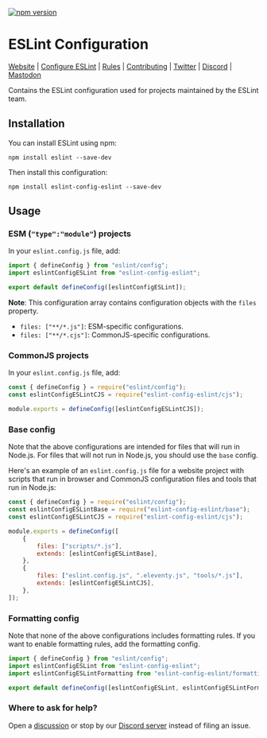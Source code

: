 [![npm version][npm-image]][npm-url]

# ESLint Configuration

[Website](https://eslint.org) | [Configure ESLint](https://eslint.org/docs/latest/use/configure) | [Rules](https://eslint.org/docs/rules/) | [Contributing](https://eslint.org/docs/latest/contribute) | [Twitter](https://twitter.com/geteslint) | [Discord](https://eslint.org/chat) | [Mastodon](https://fosstodon.org/@eslint)

Contains the ESLint configuration used for projects maintained by the ESLint team.

## Installation

You can install ESLint using npm:

```shell
npm install eslint --save-dev
```

Then install this configuration:

```shell
npm install eslint-config-eslint --save-dev
```

## Usage

### ESM (`"type":"module"`) projects

In your `eslint.config.js` file, add:

```js
import { defineConfig } from "eslint/config";
import eslintConfigESLint from "eslint-config-eslint";

export default defineConfig([eslintConfigESLint]);
```

**Note**: This configuration array contains configuration objects with the `files` property.

- `files: ["**/*.js"]`: ESM-specific configurations.
- `files: ["**/*.cjs"]`: CommonJS-specific configurations.

### CommonJS projects

In your `eslint.config.js` file, add:

```js
const { defineConfig } = require("eslint/config");
const eslintConfigESLintCJS = require("eslint-config-eslint/cjs");

module.exports = defineConfig([eslintConfigESLintCJS]);
```

### Base config

Note that the above configurations are intended for files that will run in Node.js. For files that will not run in Node.js, you should use the `base` config.

Here's an example of an `eslint.config.js` file for a website project with scripts that run in browser and CommonJS configuration files and tools that run in Node.js:

```js
const { defineConfig } = require("eslint/config");
const eslintConfigESLintBase = require("eslint-config-eslint/base");
const eslintConfigESLintCJS = require("eslint-config-eslint/cjs");

module.exports = defineConfig([
	{
		files: ["scripts/*.js"],
		extends: [eslintConfigESLintBase],
	},
	{
		files: ["eslint.config.js", ".eleventy.js", "tools/*.js"],
		extends: [eslintConfigESLintCJS],
	},
]);
```

### Formatting config

Note that none of the above configurations includes formatting rules. If you want to enable formatting rules, add the formatting config.

```js
import { defineConfig } from "eslint/config";
import eslintConfigESLint from "eslint-config-eslint";
import eslintConfigESLintFormatting from "eslint-config-eslint/formatting";

export default defineConfig([eslintConfigESLint, eslintConfigESLintFormatting]);
```

### Where to ask for help?

Open a [discussion](https://github.com/eslint/eslint/discussions) or stop by our [Discord server](https://eslint.org/chat) instead of filing an issue.

[npm-image]: https://img.shields.io/npm/v/eslint-config-eslint.svg?style=flat-square
[npm-url]: https://www.npmjs.com/package/eslint-config-eslint
